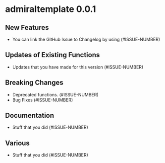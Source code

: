 # admiraltemplate 0.0.1

## New Features

 - You can link the GitHub Issue to Changelog by using (#ISSUE-NUMBER)

## Updates of Existing Functions

 - Updates that you have made for this version (#ISSUE-NUMBER)

## Breaking Changes

 - Deprecated functions. (#ISSUE-NUMBER)
 - Bug Fixes (#ISSUE-NUMBER)

## Documentation

 - Stuff that you did (#ISSUE-NUMBER)

## Various

 - Stuff that you did (#ISSUE-NUMBER)


